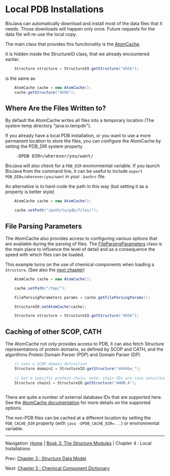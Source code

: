 Local PDB Installations
=======================

BioJava can automatically download and install most of the data files that it needs. Those downloads 
will happen only once. Future requests for the data file will re-use the local copy.

The main class that provides this functionality is the [AtomCache](http://www.biojava.org/docs/api/org/biojava/nbio/structure/align/util/AtomCache.html).

It is hidden inside the StructureIO class, that we already encountered earlier.

```java
	Structure structure = StructureIO.getStructure("4hhb");			
```

is the same as

```java
	AtomCache cache = new AtomCache();
	cache.getStructure("4hhb");
```


## Where Are the Files Written to?

By default the AtomCache writes all files into a temporary location (The system temp directory "java.io.tempdir"). 

If you already have a local PDB installation, or you want to use a more permanent location to store the files,
you can configure the AtomCache by setting the PDB_DIR system property

<pre>
    -DPDB_DIR=/wherever/you/want/
</pre>

BioJava will also check for a `PDB_DIR` environmental variable. If you launch BioJava from the command line, it can be useful to include `export PDB_DIR=/wherever/you/want` in your `.bashrc` file.

An alternative is to hard-code the path in this way (but setting it as a property is better style)

```java
	AtomCache cache = new AtomCache();

	cache.setPath("/path/to/pdb/files/");
```

## File Parsing Parameters

The AtomCache also provides access to configuring various options that are available during the 
parsing of files. The [FileParsingParameters](http://www.biojava.org/docs/api/org/biojava/nbio/structure/io/FileParsingParameters.html)
class is the main place to influence the level of detail and as a consequence the speed with which files can be loaded.

This example turns on the use of chemical components when loading a `Structure`. (See also the [next chapter](chemcomp.md))

```java
	AtomCache cache = new AtomCache();

	cache.setPath("/tmp/");

	FileParsingParameters params = cache.getFileParsingParams();

	StructureIO.setAtomCache(cache);

	Structure structure = StructureIO.getStructure("4hhb");			

```

## Caching of other SCOP, CATH

The AtomCache not only provides access to PDB, it can also fetch Structure representations of protein domains, as defined by SCOP and CATH, and the algorithms Protein Domain Parser (PDP) and Domain Parser (DP).

```java
	// uses a SCOP domain definition
	Structure domain1 = StructureIO.getStructure("d4hhba_");
	
	// Get a specific protein chain, note: chain IDs are case sensitive, PDB IDs are not.
	Structure chain1 = StructureIO.getStructure("4HHB.A");
	
```

There are quite a number of external database IDs that are supported here. See the 
<a href="http://www.biojava.org/docs/api/org/biojava/nbio/structure/align/util/AtomCache.html#getStructure(java.lang.String)">AtomCache documentation</a> for more details on the supported options.

The non-PDB files can be cached at a different location by setting the `PDB_CACHE_DIR` property (with `java -DPDB_CACHE_DIR=...`) or environmental variable.

<!--automatically generated footer-->

---

Navigation:
[Home](../README.md)
| [Book 3: The Structure Modules](README.md)
| Chapter 4 : Local Installations

Prev: [Chapter 3 : Structure Data Model](structure-data-model.md)

Next: [Chapter 5 : Chemical Component Dictionary](chemcomp.md)
